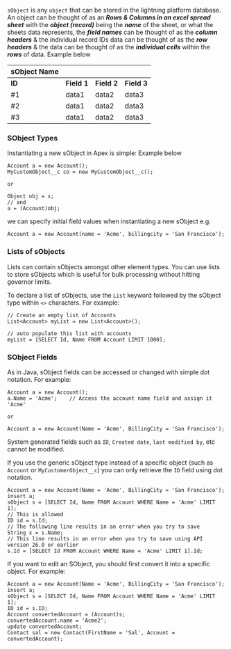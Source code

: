 `sObject` is any `object` that can be stored in the lightning platform database. An object can be thought of as an ***Rows & Columns in an excel spread sheet*** with the ***object (record)*** being the ***name*** of the sheet, or what the sheets data represents, the ***field names*** can be thought of as the ***column headers*** & the individual record IDs data can be thought of as the ***row headers*** & the data can be thought of as the  ***individual cells*** within the ***rows*** of data. Example below

| **sObject Name**        |      |     |         |
| ------------ | ------- | ------- | ------- |
| **ID**           | **Field 1** | **Field 2** | **Field 3** |
| #1           | data1   | data2   | data3   |
| #2           | data1   | data2   | data3   |
| #3           | data1   | data2   | data3   |

### SObject Types

Instantiating a new sObject in Apex is simple: Example below
```
Account a = new Account();
MyCustomObject__c co = new MyCustomObject__c();

or 

Object obj = s;
// and
a = (Account)obj;

```


we can specify initial field values when instantiating a new sObject e.g.
```
Account a = new Account(name = 'Acme', billingcity = 'San Francisco');
```
### Lists of sObjects
Lists can contain sObjects amongst other element types. You can use lists to store sObjects which is useful for bulk processing without hitting governor limits. 

To declare a list of sObjects, use the `List` keyword followed by the sObject type within `<>` characters. For example:
```apex
// Create an empty list of Accounts
List<Account> myList = new List<Account>();

// auto populate this list with accounts
myList = [SELECT Id, Name FROM Account LIMIT 1000];
```

### SObject Fields

As in Java, sObject fields can be accessed or changed with simple dot notation. For example:
```
Account a = new Account();
a.Name = 'Acme';    // Access the account name field and assign it 'Acme'

or 

Account a = new Account(Name = 'Acme', BillingCity = 'San Francisco');
```

System generated fields such as `ID`, `Created date`, `last modified by`, etc cannot be modified. 

If you use the generic sObject type instead of a specific object (such as `Account` or `MyCustomerObject__c`) you can only retrieve the `ID` field using dot notation. 
```
Account a = new Account(Name = 'Acme', BillingCity = 'San Francisco');
insert a;
sObject s = [SELECT Id, Name FROM Account WHERE Name = 'Acme' LIMIT 1];
// This is allowed
ID id = s.Id;
// The following line results in an error when you try to save
String x = s.Name;
// This line results in an error when you try to save using API version 26.0 or earlier
s.Id = [SELECT Id FROM Account WHERE Name = 'Acme' LIMIT 1].Id;
```
If you want to edit an SObject, you should first convert it into a specific object. For example:
```
Account a = new Account(Name = 'Acme', BillingCity = 'San Francisco');
insert a;
sObject s = [SELECT Id, Name FROM Account WHERE Name = 'Acme' LIMIT 1];
ID id = s.ID;
Account convertedAccount = (Account)s;
convertedAccount.name = 'Acme2';
update convertedAccount;
Contact sal = new Contact(FirstName = 'Sal', Account = convertedAccount);
```
